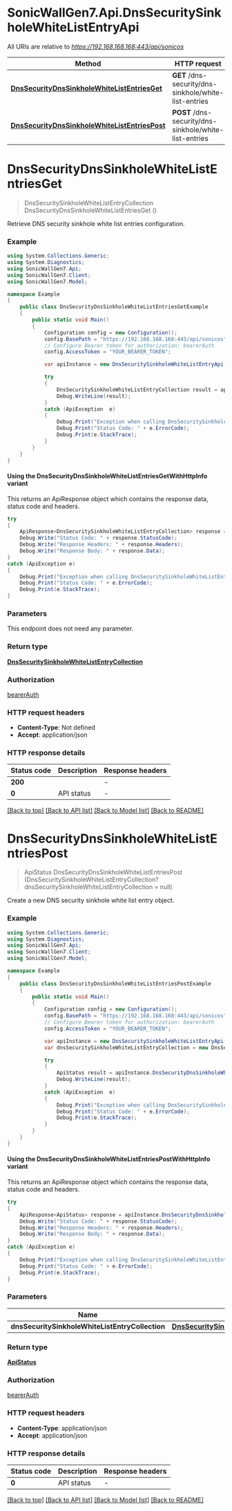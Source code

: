 # SonicWallGen7.Api.DnsSecuritySinkholeWhiteListEntryApi

All URIs are relative to *https://192.168.168.168:443/api/sonicos*

| Method | HTTP request | Description |
|--------|--------------|-------------|
| [**DnsSecurityDnsSinkholeWhiteListEntriesGet**](DnsSecuritySinkholeWhiteListEntryApi.md#dnssecuritydnssinkholewhitelistentriesget) | **GET** /dns-security/dns-sinkhole/white-list-entries |  |
| [**DnsSecurityDnsSinkholeWhiteListEntriesPost**](DnsSecuritySinkholeWhiteListEntryApi.md#dnssecuritydnssinkholewhitelistentriespost) | **POST** /dns-security/dns-sinkhole/white-list-entries |  |

<a id="dnssecuritydnssinkholewhitelistentriesget"></a>
# **DnsSecurityDnsSinkholeWhiteListEntriesGet**
> DnsSecuritySinkholeWhiteListEntryCollection DnsSecurityDnsSinkholeWhiteListEntriesGet ()



Retrieve DNS security sinkhole white list entries configuration.

### Example
```csharp
using System.Collections.Generic;
using System.Diagnostics;
using SonicWallGen7.Api;
using SonicWallGen7.Client;
using SonicWallGen7.Model;

namespace Example
{
    public class DnsSecurityDnsSinkholeWhiteListEntriesGetExample
    {
        public static void Main()
        {
            Configuration config = new Configuration();
            config.BasePath = "https://192.168.168.168:443/api/sonicos";
            // Configure Bearer token for authorization: bearerAuth
            config.AccessToken = "YOUR_BEARER_TOKEN";

            var apiInstance = new DnsSecuritySinkholeWhiteListEntryApi(config);

            try
            {
                DnsSecuritySinkholeWhiteListEntryCollection result = apiInstance.DnsSecurityDnsSinkholeWhiteListEntriesGet();
                Debug.WriteLine(result);
            }
            catch (ApiException  e)
            {
                Debug.Print("Exception when calling DnsSecuritySinkholeWhiteListEntryApi.DnsSecurityDnsSinkholeWhiteListEntriesGet: " + e.Message);
                Debug.Print("Status Code: " + e.ErrorCode);
                Debug.Print(e.StackTrace);
            }
        }
    }
}
```

#### Using the DnsSecurityDnsSinkholeWhiteListEntriesGetWithHttpInfo variant
This returns an ApiResponse object which contains the response data, status code and headers.

```csharp
try
{
    ApiResponse<DnsSecuritySinkholeWhiteListEntryCollection> response = apiInstance.DnsSecurityDnsSinkholeWhiteListEntriesGetWithHttpInfo();
    Debug.Write("Status Code: " + response.StatusCode);
    Debug.Write("Response Headers: " + response.Headers);
    Debug.Write("Response Body: " + response.Data);
}
catch (ApiException e)
{
    Debug.Print("Exception when calling DnsSecuritySinkholeWhiteListEntryApi.DnsSecurityDnsSinkholeWhiteListEntriesGetWithHttpInfo: " + e.Message);
    Debug.Print("Status Code: " + e.ErrorCode);
    Debug.Print(e.StackTrace);
}
```

### Parameters
This endpoint does not need any parameter.
### Return type

[**DnsSecuritySinkholeWhiteListEntryCollection**](DnsSecuritySinkholeWhiteListEntryCollection.md)

### Authorization

[bearerAuth](../README.md#bearerAuth)

### HTTP request headers

 - **Content-Type**: Not defined
 - **Accept**: application/json


### HTTP response details
| Status code | Description | Response headers |
|-------------|-------------|------------------|
| **200** |  |  -  |
| **0** | API status |  -  |

[[Back to top]](#) [[Back to API list]](../README.md#documentation-for-api-endpoints) [[Back to Model list]](../README.md#documentation-for-models) [[Back to README]](../README.md)

<a id="dnssecuritydnssinkholewhitelistentriespost"></a>
# **DnsSecurityDnsSinkholeWhiteListEntriesPost**
> ApiStatus DnsSecurityDnsSinkholeWhiteListEntriesPost (DnsSecuritySinkholeWhiteListEntryCollection? dnsSecuritySinkholeWhiteListEntryCollection = null)



Create a new DNS security sinkhole white list entry object.

### Example
```csharp
using System.Collections.Generic;
using System.Diagnostics;
using SonicWallGen7.Api;
using SonicWallGen7.Client;
using SonicWallGen7.Model;

namespace Example
{
    public class DnsSecurityDnsSinkholeWhiteListEntriesPostExample
    {
        public static void Main()
        {
            Configuration config = new Configuration();
            config.BasePath = "https://192.168.168.168:443/api/sonicos";
            // Configure Bearer token for authorization: bearerAuth
            config.AccessToken = "YOUR_BEARER_TOKEN";

            var apiInstance = new DnsSecuritySinkholeWhiteListEntryApi(config);
            var dnsSecuritySinkholeWhiteListEntryCollection = new DnsSecuritySinkholeWhiteListEntryCollection?(); // DnsSecuritySinkholeWhiteListEntryCollection? |  (optional) 

            try
            {
                ApiStatus result = apiInstance.DnsSecurityDnsSinkholeWhiteListEntriesPost(dnsSecuritySinkholeWhiteListEntryCollection);
                Debug.WriteLine(result);
            }
            catch (ApiException  e)
            {
                Debug.Print("Exception when calling DnsSecuritySinkholeWhiteListEntryApi.DnsSecurityDnsSinkholeWhiteListEntriesPost: " + e.Message);
                Debug.Print("Status Code: " + e.ErrorCode);
                Debug.Print(e.StackTrace);
            }
        }
    }
}
```

#### Using the DnsSecurityDnsSinkholeWhiteListEntriesPostWithHttpInfo variant
This returns an ApiResponse object which contains the response data, status code and headers.

```csharp
try
{
    ApiResponse<ApiStatus> response = apiInstance.DnsSecurityDnsSinkholeWhiteListEntriesPostWithHttpInfo(dnsSecuritySinkholeWhiteListEntryCollection);
    Debug.Write("Status Code: " + response.StatusCode);
    Debug.Write("Response Headers: " + response.Headers);
    Debug.Write("Response Body: " + response.Data);
}
catch (ApiException e)
{
    Debug.Print("Exception when calling DnsSecuritySinkholeWhiteListEntryApi.DnsSecurityDnsSinkholeWhiteListEntriesPostWithHttpInfo: " + e.Message);
    Debug.Print("Status Code: " + e.ErrorCode);
    Debug.Print(e.StackTrace);
}
```

### Parameters

| Name | Type | Description | Notes |
|------|------|-------------|-------|
| **dnsSecuritySinkholeWhiteListEntryCollection** | [**DnsSecuritySinkholeWhiteListEntryCollection?**](DnsSecuritySinkholeWhiteListEntryCollection?.md) |  | [optional]  |

### Return type

[**ApiStatus**](ApiStatus.md)

### Authorization

[bearerAuth](../README.md#bearerAuth)

### HTTP request headers

 - **Content-Type**: application/json
 - **Accept**: application/json


### HTTP response details
| Status code | Description | Response headers |
|-------------|-------------|------------------|
| **0** | API status |  -  |

[[Back to top]](#) [[Back to API list]](../README.md#documentation-for-api-endpoints) [[Back to Model list]](../README.md#documentation-for-models) [[Back to README]](../README.md)

